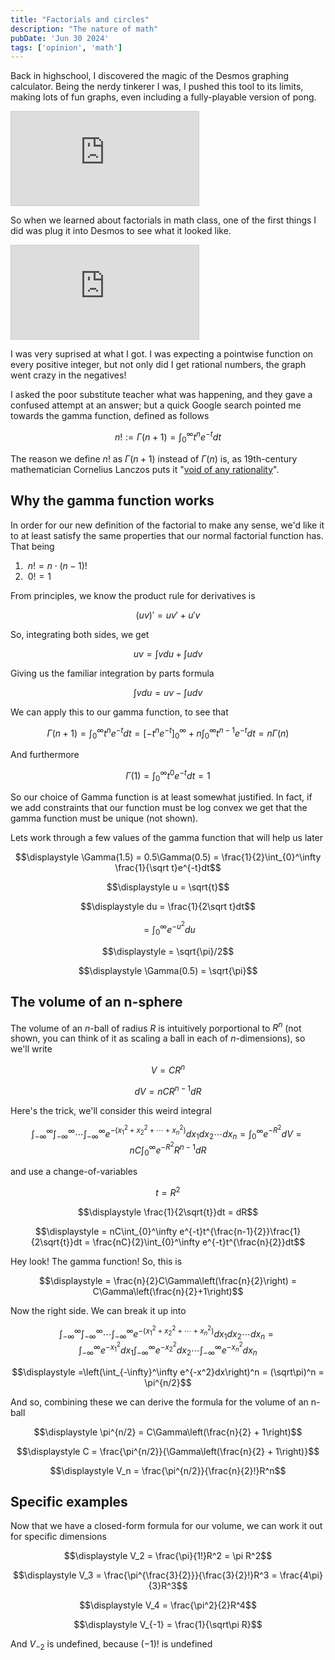 ```yaml
---
title: "Factorials and circles"
description: "The nature of math"
pubDate: 'Jun 30 2024'
tags: ['opinion', 'math']
---
```


Back in highschool, I discovered the magic of the Desmos graphing calculator. Being the nerdy tinkerer I was, I pushed this tool to its limits, making lots of fun graphs, even including a fully-playable version of pong. 

<div class="embed">
    <iframe src="https://www.desmos.com/calculator/zaeozsxl0q?embed" style="border: 1px solid #ccc" frameborder=0></iframe>
</div>

So when we learned about factorials in math class, one of the first things I did was plug it into Desmos to see what it looked like.

<div class="embed">
    <iframe src="https://www.desmos.com/calculator/kuim0f5olg?embed" style="border: 1px solid #ccc" frameborder=0></iframe>
</div>

I was very suprised at what I got. I was expecting a pointwise function on every positive integer, but not only did I get rational numbers, the graph went crazy in the negatives!

I asked the poor substitute teacher what was happening, and they gave a confused attempt at an answer; but a quick Google search pointed me towards the gamma function, defined as follows

$$\displaystyle n! := \Gamma(n + 1) = \int_0^\infty t^{n}e^{-t}dt$$

The reason we define $n!$ as $\Gamma(n + 1)$ instead of $\Gamma(n)$ is, as 19th-century mathematician Cornelius Lanczos puts it "[void of any rationality](https://web.viu.ca/pughg/phdThesis/phdThesis.pdf)". 

## Why the gamma function works

In order for our new definition of the factorial to make any sense, we'd like it to at least satisfy the same properties that our normal factorial function has. That being

1. $\:n! = n \cdot (n - 1)!$
2. $\:0! = 1$

From principles, we know the product rule for derivatives is

$$\displaystyle (uv)' = uv' + u'v$$

So, integrating both sides, we get

$$u\displaystyle v = \int vdu + \int udv$$

Giving us the familiar integration by parts formula

$$\displaystyle \int vdu = uv - \int udv$$

We can apply this to our gamma function, to see that

$$\displaystyle \Gamma(n + 1) = \displaystyle \int_0^\infty t^n e^{-t}dt = \left[-t^{n}e^{-t}\right]_0^\infty + n\int_0^\infty t^{n-1}e^{-t}dt = n\Gamma(n)$$

And furthermore

$$\displaystyle \Gamma(1) = \int_0^\infty t^0e^{-t}dt = 1$$

So our choice of Gamma function is at least somewhat justified. In fact, if we add constraints that our function must be log convex we get that the gamma function must be unique (not shown). 

Lets work through a few values of the gamma function that will help us later

$$\displaystyle \Gamma(1.5) = 0.5\Gamma(0.5) = \frac{1}{2}\int_{0}^\infty \frac{1}{\sqrt t}e^{-t}dt$$

$$\displaystyle u = \sqrt{t}$$

$$\displaystyle du = \frac{1}{2\sqrt t}dt$$

$$\displaystyle = \int_{0}^\infty e^{-u^2}du$$

$$\displaystyle = \sqrt{\pi}/2$$

$$\displaystyle \Gamma(0.5) = \sqrt{\pi}$$

## The volume of an n-sphere

The volume of an $n$-ball of radius $R$ is intuitively porportional to $R^n$ (not shown, you can think of it as scaling a ball in each of $n$-dimensions), so we'll write

$$\displaystyle V = CR^n$$

$$\displaystyle dV = nCR^{n - 1}dR$$

Here's the trick, we'll consider this weird integral

$$\displaystyle \int_{-\infty}^\infty\int_{-\infty}^\infty\cdots\int_{-\infty}^\infty e^{-(x_1^2+x_2^2+\cdots+x_n^2)}dx_1dx_2\cdots dx_n = \int_{0}^\infty e^{-R^2}dV = nC\int_{0}^\infty e^{-R^2}R^{n - 1}dR$$

and use a change-of-variables

$$\displaystyle t = R^2$$

$$\displaystyle \frac{1}{2\sqrt{t}}dt = dR$$

$$\displaystyle = nC\int_{0}^\infty e^{-t}t^{\frac{n-1}{2}}\frac{1}{2\sqrt{t}}dt = \frac{nC}{2}\int_{0}^\infty e^{-t}t^{\frac{n}{2}}dt$$

Hey look! The gamma function! So, this is

$$\displaystyle = \frac{n}{2}C\Gamma\left(\frac{n}{2}\right) = C\Gamma\left(\frac{n}{2}+1\right)$$

Now the right side. We can break it up into

$$\displaystyle \int_{-\infty}^\infty\int_{-\infty}^\infty\cdots\int_{-\infty}^\infty e^{-(x_1^2+x_2^2+\cdots+x_n^2)}dx_1dx_2\cdots dx_n = \int_{-\infty}^\infty e^{-x_1^2}dx_1\int_{-\infty}^\infty e^{-x_2^2}dx_2\cdots\int_{-\infty}^\infty e^{-x_n^2}dx_n$$

$$\displaystyle =\left(\int_{-\infty}^\infty e^{-x^2}dx\right)^n = (\sqrt\pi)^n = \pi^{n/2}$$

And so, combining these we can derive the formula for the volume of an n-ball

$$\displaystyle \pi^{n/2} = C\Gamma\left(\frac{n}{2} + 1\right)$$

$$\displaystyle C = \frac{\pi^{n/2}}{\Gamma\left(\frac{n}{2} + 1\right)}$$

$$\displaystyle V_n = \frac{\pi^{n/2}}{\frac{n}{2}!}R^n$$

## Specific examples

Now that we have a closed-form formula for our volume, we can work it out for specific dimensions

$$\displaystyle V_2 = \frac{\pi}{1!}R^2 = \pi R^2$$

$$\displaystyle V_3 = \frac{\pi^{\frac{3}{2}}}{\frac{3}{2}!}R^3 = \frac{4\pi}{3}R^3$$

$$\displaystyle V_4 = \frac{\pi^2}{2}R^4$$

$$\displaystyle V_{-1} = \frac{1}{\sqrt\pi R}$$

And $V_{-2}$ is undefined, because $(-1)!$ is undefined
